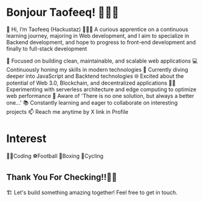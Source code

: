 # Bonjour Taofeeq! 👋👨‍💻

👋 Hi, I’m Taofeeq (Hackustaz)
👨🏼‍💻 A curious apprentice on a continuous learning journey, majoring in Web development, and I aim to specialize in Backend development, and hope to progress to front-end development and finally to full-stack development

🎯 Focused on building clean, maintainable, and scalable web applications
💻 Continuously honing my skills in modern technologies
🌱 Currently diving deeper into JavaScript and Backtend technologies
🌐 Excited about the potential of Web 3.0, Blockchain, and decentralized applications
👨‍🔬 Experimenting with serverless architecture and edge computing to optimize web performance
🫠 Aware of 'There is no one solution, but always a better one...'
📚 Constantly learning and eager to collaborate on interesting projects
📫 Reach me anytime by X link in Profile

# Interest
👨‍💻Coding
⚽Football
🥊Boxing
🚴Cycling

## Thank You For Checking!!🥂👏
🏗 Let's build something amazing together! Feel free to get in touch.
